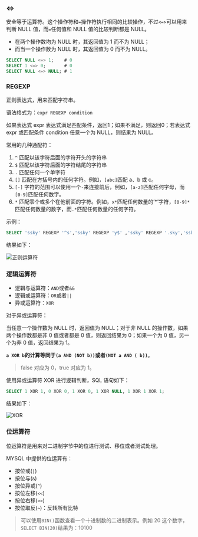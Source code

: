 ### <=>

安全等于运算符。这个操作符和`=`操作符执行相同的比较操作，不过`<=>`可以用来判断 NULL 值，而`=`任何值和 NULL 值的比较判断都是 NULL。

* 在两个操作数均为 NULL 时，其返回值为 1 而不为 NULL；
* 而当一个操作数为 NULL 时，其返回值为 0 而不为 NULL。

```sql
SELECT NULL <=> 1;    # 0
SELECT 1 <=> 0;       # 0
SELECT NULL <=> NULL; # 1
```

### REGEXP

正则表达式，用来匹配字符串。

语法格式为：`expr REGEXP condition`

如果表达式 expr 表达式满足匹配条件，返回1；如果不满足，则返回0；若表达式 expr 或匹配条件 condition 任意一个为 NULL，则结果为 NULL。

常用的几种通配符：

1. `^` 匹配以该字符后面的字符开头的字符串
2. `$` 匹配以该字符后面的字符结尾的字符串
3. `.` 匹配任何一个单字符
4. `[]` 匹配在方括号内的任何字符。例如，`[abc]`匹配 a、b 或 c。
5. `[-]` 字符的范围可以使用一个`-`来连接前后，例如，`[a-z]`匹配任何字母，而`[0-9]`匹配任何数字。
6. `*` 匹配零个或多个在他前面的字符。例如，`x*`匹配任何数量的’*’字符，`[0-9]*`匹配任何数量的数字，而`.*`匹配任何数量的任何字符。

示例：

```sql
SELECT 'ssky' REGEXP '^s','ssky' REGEXP 'y$' ,'ssky' REGEXP '.sky','ssky' REGEXP '[ab]';
```

结果如下：

![正则运算符](http://cnd.qiniu.lin07ux.cn/markdown/1472186332971.png)


### 逻辑运算符

* 逻辑与运算符：`AND`或者`&&`
* 逻辑或运算符：`OR`或者`||`
* 异或运算符：`XOR`

对于异或运算符：

当任意一个操作数为 NULL 时，返回值为 NULL；对于非 NULL 的操作数，如果两个操作数都是非 0 值或者都是 0 值，则返回结果为 0；如果一个为 0 值，另一个为非 0 值，返回结果为 1。

**`a XOR b`的计算等同于`(a AND (NOT b))`或者`(NOT a AND ( b))`**。

> false 对应为 0，true 对应为 1。

使用异或运算符 XOR 进行逻辑判断，SQL 语句如下：

```sql
SELECT 1 XOR 1, 0 XOR 0, 1 XOR 0, 1 XOR NULL, 1 XOR 1 XOR 1;
```

结果如下：

![XOR](http://cnd.qiniu.lin07ux.cn/markdown/1472186567470.png)


### 位运算符

位运算符是用来对二进制字节中的位进行测试、移位或者测试处理。

MYSQL 中提供的位运算有：

* 按位或(`|`)
* 按位与(`&`)
* 按位异或(`^`)
* 按位左移(`<<`)
* 按位右移(`>>`)
* 按位取反(`~`)：反转所有比特

> 可以使用`BIN()`函数查看一个十进制数的二进制表示。例如 20 这个数字，`SELECT BIN(20)`结果为：10100

